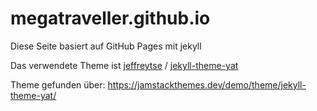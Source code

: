 # megatraveller.github.io

Diese Seite basiert auf GitHub Pages mit jekyll

Das verwendete Theme ist [jeffreytse](https://github.com/jeffreytse) / [jekyll-theme-yat](https://github.com/jeffreytse/jekyll-theme-yat)

Theme gefunden über: https://jamstackthemes.dev/demo/theme/jekyll-theme-yat/

